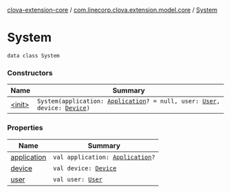 [clova-extension-core](../../index.md) / [com.linecorp.clova.extension.model.core](../index.md) / [System](./index.md)

# System

`data class System`

### Constructors

| Name | Summary |
|---|---|
| [&lt;init&gt;](-init-.md) | `System(application: `[`Application`](../-application/index.md)`? = null, user: `[`User`](../-user/index.md)`, device: `[`Device`](../-device/index.md)`)` |

### Properties

| Name | Summary |
|---|---|
| [application](application.md) | `val application: `[`Application`](../-application/index.md)`?` |
| [device](device.md) | `val device: `[`Device`](../-device/index.md) |
| [user](user.md) | `val user: `[`User`](../-user/index.md) |
